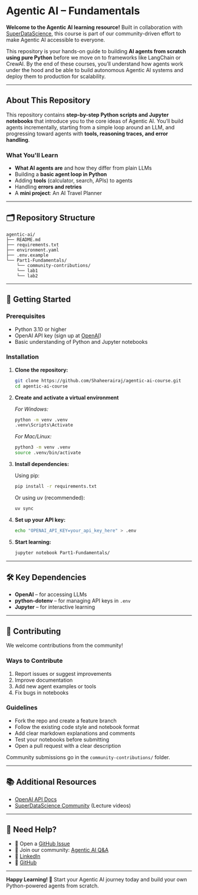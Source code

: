 # Agentic AI – Fundamentals

**Welcome to the Agentic AI learning resource!**
Built in collaboration with [SuperDataScience](https://community.superdatascience.com), this course is part of our community-driven effort to make Agentic AI accessible to everyone.

This repository is your hands-on guide to building **AI agents from scratch using pure Python** before we move on to frameworks like LangChain or CrewAI. By the end of these courses, you’ll understand how agents work under the hood and be able to build autonomous Agentic AI systems and deploy them to production for scalability.

---

## About This Repository

This repository contains **step-by-step Python scripts and Jupyter notebooks** that introduce you to the core ideas of Agentic AI. You’ll build agents incrementally, starting from a simple loop around an LLM, and progressing toward agents with **tools, reasoning traces, and error handling**.

### What You'll Learn

* **What AI agents are** and how they differ from plain LLMs
* Building a **basic agent loop in Python**
* Adding **tools** (calculator, search, APIs) to agents
* Handling **errors and retries**
* A **mini project**: An AI Travel Planner

---

## 🗂️ Repository Structure

```
agentic-ai/
├── README.md
├── requirements.txt
├── environment.yaml
├── .env.example
└── Part1-Fundamentals/
    └── community-contributions/
    └── lab1
    └── lab2
```

---

## 🚀 Getting Started

### Prerequisites

* Python 3.10 or higher
* OpenAI API key (sign up at [OpenAI](https://platform.openai.com/))
* Basic understanding of Python and Jupyter notebooks

### Installation

1. **Clone the repository:**

   ```bash
   git clone https://github.com/Shaheerairaj/agentic-ai-course.git
   cd agentic-ai-course
   ```

2. **Create and activate a virtual environment**

   *For Windows:*

   ```bash
   python -m venv .venv
   .venv\Scripts\Activate
   ```

   *For Mac/Linux:*

   ```bash
   python3 -m venv .venv
   source .venv/bin/activate
   ```

3. **Install dependencies:**

   Using pip:

   ```bash
   pip install -r requirements.txt
   ```

   Or using uv (recommended):

   ```bash
   uv sync
   ```

4. **Set up your API key:**

   ```bash
   echo "OPENAI_API_KEY=your_api_key_here" > .env
   ```

5. **Start learning:**

   ```bash
   jupyter notebook Part1-Fundamentals/
   ```

---

## 🛠️ Key Dependencies

* **OpenAI** – for accessing LLMs
* **python-dotenv** – for managing API keys in `.env`
* **Jupyter** – for interactive learning

---

## 🤝 Contributing

We welcome contributions from the community!

### Ways to Contribute

1. Report issues or suggest improvements
2. Improve documentation
3. Add new agent examples or tools
4. Fix bugs in notebooks

### Guidelines

* Fork the repo and create a feature branch
* Follow the existing code style and notebook format
* Add clear markdown explanations and comments
* Test your notebooks before submitting
* Open a pull request with a clear description

Community submissions go in the `community-contributions/` folder.

---

## 📚 Additional Resources

* [OpenAI API Docs](https://platform.openai.com/docs)
* [SuperDataScience Community](https://www.community.superdatascience.com/) (Lecture videos)

---

## 📢 Need Help?

* 📧 Open a [GitHub Issue](https://github.com/Shaheerairaj/agentic-ai-courses/issues)
* 💬 Join our community: [Agentic AI Q\&A](https://community.superdatascience.com/c/ml-ai-questions/)
* 💼 [LinkedIn](https://www.linkedin.com/in/shaheerairajahmed)
* 🐙 [GitHub](https://github.com/shaheerairaj)

---

**Happy Learning! 🎉** Start your Agentic AI journey today and build your own Python-powered agents from scratch.

